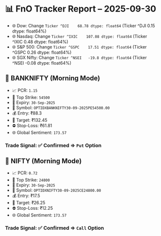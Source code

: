 # 📊 FnO Tracker Report – 2025-09-30
- 🌐 Dow: Change `Ticker
^DJI    68.78
dtype: float64` (Ticker
^DJI    0.15
dtype: float64%)
- 🌐 Nasdaq: Change `Ticker
^IXIC    107.08
dtype: float64` (Ticker
^IXIC    0.48
dtype: float64%)
- 🌐 S&P 500: Change `Ticker
^GSPC    17.51
dtype: float64` (Ticker
^GSPC    0.26
dtype: float64%)
- 🌐 SGX Nifty: Change `Ticker
^NSEI   -19.8
dtype: float64` (Ticker
^NSEI   -0.08
dtype: float64%)
## 📘 BANKNIFTY (Morning Mode)
- 📈 PCR: `1.15`
- 🔢 Top Strike: `54500`
- 📆 Expiry: `30-Sep-2025`
- 🎫 Symbol: `OPTIDXBANKNIFTY30-09-2025PE54500.00`
- 💰 Entry: ₹88.3
- 🎯 Target: ₹132.45
- ⛔ Stop-Loss: ₹61.81
- 🌐 Global Sentiment: `173.57`
### Trade Signal: ✅ Confirmed ⇒ `Put` Option
## 📘 NIFTY (Morning Mode)
- 📈 PCR: `0.72`
- 🔢 Top Strike: `24800`
- 📆 Expiry: `30-Sep-2025`
- 🎫 Symbol: `OPTIDXNIFTY30-09-2025CE24800.00`
- 💰 Entry: ₹17.5
- 🎯 Target: ₹26.25
- ⛔ Stop-Loss: ₹12.25
- 🌐 Global Sentiment: `173.57`
### Trade Signal: ✅ Confirmed ⇒ `Call` Option